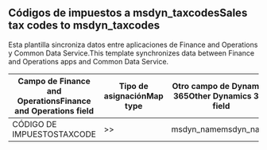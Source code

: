 ## <a name="sales-tax-codes-to-msdyn_taxcodes"></a><span data-ttu-id="36586-101">Códigos de impuestos a msdyn_taxcodes</span><span class="sxs-lookup"><span data-stu-id="36586-101">Sales tax codes to msdyn_taxcodes</span></span>

<span data-ttu-id="36586-102">Esta plantilla sincroniza datos entre aplicaciones de Finance and Operations y Common Data Service.</span><span class="sxs-lookup"><span data-stu-id="36586-102">This template synchronizes data between Finance and Operations apps and Common Data Service.</span></span>

<span data-ttu-id="36586-103">Campo de Finance and Operations</span><span class="sxs-lookup"><span data-stu-id="36586-103">Finance and Operations field</span></span> | <span data-ttu-id="36586-104">Tipo de asignación</span><span class="sxs-lookup"><span data-stu-id="36586-104">Map type</span></span> | <span data-ttu-id="36586-105">Otro campo de Dynamics 365</span><span class="sxs-lookup"><span data-stu-id="36586-105">Other Dynamics 365 field</span></span> | <span data-ttu-id="36586-106">Valor predeterminado</span><span class="sxs-lookup"><span data-stu-id="36586-106">Default value</span></span>
---|---|---|---
<span data-ttu-id="36586-107">CÓDIGO DE IMPUESTOS</span><span class="sxs-lookup"><span data-stu-id="36586-107">TAXCODE</span></span> | >> | <span data-ttu-id="36586-108">msdyn_name</span><span class="sxs-lookup"><span data-stu-id="36586-108">msdyn_name</span></span> | 
